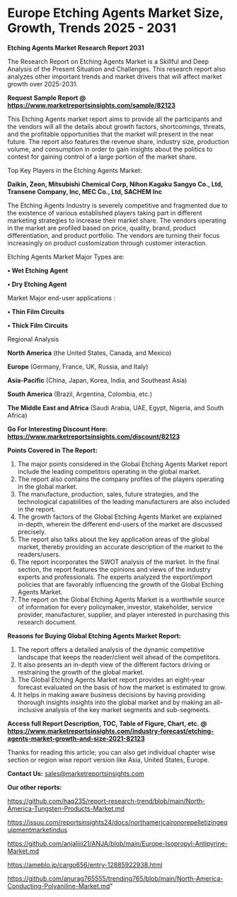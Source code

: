  # Europe Etching Agents Market Size, Growth, Trends 2025 - 2031

<strong>Etching Agents Market Research Report 2031</strong>

The Research Report on Etching Agents Market is a Skillful and Deep Analysis of the Present Situation and Challenges. This research report also analyzes other important trends and market drivers that will affect market growth over 2025-2031.

<strong>Request Sample Report @ <a href=https://www.marketreportsinsights.com/sample/82123>https://www.marketreportsinsights.com/sample/82123</a></strong>

This Etching Agents market report aims to provide all the participants and the vendors will all the details about growth factors, shortcomings, threats, and the profitable opportunities that the market will present in the near future. The report also features the revenue share, industry size, production volume, and consumption in order to gain insights about the politics to contest for gaining control of a large portion of the market share.

Top Key Players in the Etching Agents Market:

<strong>Daikin, Zeon, Mitsubishi Chemical Corp, Nihon Kagaku Sangyo Co., Ltd, Transene Company, Inc, MEC Co., Ltd, SACHEM Inc</strong>

The Etching Agents Industry is severely competitive and fragmented due to the existence of various established players taking part in different marketing strategies to increase their market share. The vendors operating in the market are profiled based on price, quality, brand, product differentiation, and product portfolio. The vendors are turning their focus increasingly on product customization through customer interaction.

Etching Agents Market Major Types are:

<strong>• Wet Etching Agent

• Dry Etching Agent</strong>

Market Major end-user applications :

<strong>• Thin Film Circuits

• Thick Film Circuits</strong>

Regional Analysis

</u><strong><b>North America</b></strong> (the United States, Canada, and Mexico)

<strong><b>Europe </b></strong>(Germany, France, UK, Russia, and Italy)

<strong><b>Asia-Pacific</b></strong> (China, Japan, Korea, India, and Southeast Asia)

<strong><b>South America</b></strong> (Brazil, Argentina, Colombia, etc.)

<strong><b>The Middle East and Africa</b></strong> (Saudi Arabia, UAE, Egypt, Nigeria, and South Africa)

<strong>Go For Interesting Discount Here: <a href=https://www.marketreportsinsights.com/discount/82123>https://www.marketreportsinsights.com/discount/82123</a></strong>

<strong>Points Covered in The Report:</strong>
<ol>
  <li>The major points considered in the Global Etching Agents Market report include the leading competitors operating in the global market.</li>
  <li>The report also contains the company profiles of the players operating in the global market.</li>
  <li>The manufacture, production, sales, future strategies, and the technological capabilities of the leading manufacturers are also included in the report.</li>
  <li>The growth factors of the Global Etching Agents Market are explained in-depth, wherein the different end-users of the market are discussed precisely.</li>
  <li>The report also talks about the key application areas of the global market, thereby providing an accurate description of the market to the readers/users.</li>
  <li>The report incorporates the SWOT analysis of the market. In the final section, the report features the opinions and views of the industry experts and professionals. The experts analyzed the export/import policies that are favorably influencing the growth of the Global Etching Agents Market.</li>
  <li>The report on the Global Etching Agents Market is a worthwhile source of information for every policymaker, investor, stakeholder, service provider, manufacturer, supplier, and player interested in purchasing this research document.</li>
</ol>
<strong>Reasons for Buying Global Etching Agents Market Report:</strong>

<ol>
  <li>The report offers a detailed analysis of the dynamic competitive landscape that keeps the reader/client well ahead of the competitors.</li>
  <li>It also presents an in-depth view of the different factors driving or restraining the growth of the global market.</li>
  <li>The Global Etching Agents Market report provides an eight-year forecast evaluated on the basis of how the market is estimated to grow.</li>
  <li>It helps in making aware business decisions by having providing thorough insights insights into the global market and by making an all-inclusive analysis of the key market segments and sub-segments.</li>
</ol>
<strong>Access full Report Description, TOC, Table of Figure, Chart, etc. @ <a href=https://www.marketreportsinsights.com/industry-forecast/etching-agents-market-growth-and-size-2021-82123>https://www.marketreportsinsights.com/industry-forecast/etching-agents-market-growth-and-size-2021-82123</a></strong>


Thanks for reading this article; you can also get individual chapter wise section or region wise report version like Asia, United States, Europe.

<strong>Contact Us:</strong>
sales@marketreportsinsights.com

<strong>Our other reports:</strong>

<a href=https://github.com/haq235/report-research-trend/blob/main/North-America-Tungsten-Products-Market.md>https://github.com/haq235/report-research-trend/blob/main/North-America-Tungsten-Products-Market.md</a>

<a href=https://issuu.com/reportsinsights24/docs/northamericaironorepelletizingequipmentmarketindus>https://issuu.com/reportsinsights24/docs/northamericaironorepelletizingequipmentmarketindus</a>

<a href=https://github.com/anjaliiii21/ANJA/blob/main/Europe-Isopropyl-Antipyrine-Market.md>https://github.com/anjaliiii21/ANJA/blob/main/Europe-Isopropyl-Antipyrine-Market.md</a>

<a href=https://ameblo.jp/cargo656/entry-12885922938.html>https://ameblo.jp/cargo656/entry-12885922938.html</a>

<a href=https://github.com/anurag765555/trending765/blob/main/North-America-Conducting-Polyaniline-Market.md>https://github.com/anurag765555/trending765/blob/main/North-America-Conducting-Polyaniline-Market.md</a>"
